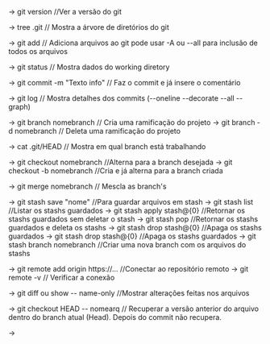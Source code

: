 -> git version //Ver a versão do git

-> tree .git // Mostra a árvore de diretórios do git

-> git add // Adiciona arquivos ao git pode usar -A ou --all para inclusão de todos os arquivos

-> git status // Mostra dados do working diretory

-> git commit -m "Texto info" // Faz o commit e já insere o comentário

-> git log // Mostra detalhes dos commits (--oneline --decorate --all --graph)

-> git branch nomebranch // Cria uma ramificação do projeto
-> git branch -d nomebranch // Deleta uma ramificação do projeto

-> cat .git/HEAD // Mostra em qual branch está trabalhando

-> git checkout nomebranch //Alterna para a branch desejada
-> git checkout -b nomebranch //Cria e já alterna para a branch criada

-> git merge nomebranch // Mescla as branch's

-> git stash save "nome" //Para guardar arquivos em stash
-> git stash list //Listar os stashs guardados
-> git stash apply stash@{0} //Retornar os stashs guardados sem deletar o stash
-> git stash pop //Retornar os stashs guardados e deleta os stashs
-> git stash drop stash@{0} //Apaga os stashs guardados
-> git stash drop stash@{0} //Apaga os stashs guardados
-> git stash branch nomebranch //Criar uma nova branch com os arquivos do stashs

-> git remote add origin https://... //Conectar ao repositório remoto
-> git remote -v // Verificar a conexão

-> git diff ou show -- name-only //Mostrar alterações feitas nos arquivos

-> git checkout HEAD -- nomearq // Recuperar a versão anterior do arquivo dentro do branch atual (Head). Depois do commit não recupera.

-> 
